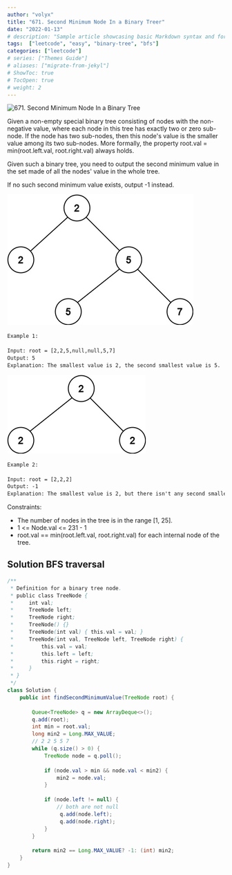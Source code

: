 ```yaml
---
author: "volyx"
title: "671. Second Minimum Node In a Binary Treer"
date: "2022-01-13"
# description: "Sample article showcasing basic Markdown syntax and formatting for HTML elements."
tags:  ["leetcode", "easy", "binary-tree", "bfs"]
categories: ["leetcode"]
# series: ["Themes Guide"]
# aliases: ["migrate-from-jekyl"]
# ShowToc: true
# TocOpen: true
# weight: 2
---
```


![671. Second Minimum Node In a Binary Tree](https://leetcode.com/problems/second-minimum-node-in-a-binary-tree/)

Given a non-empty special binary tree consisting of nodes with the non-negative value, where each node in this tree has exactly two or zero sub-node. If the node has two sub-nodes, then this node's value is the smaller value among its two sub-nodes. More formally, the property root.val = min(root.left.val, root.right.val) always holds.

Given such a binary tree, you need to output the second minimum value in the set made of all the nodes' value in the whole tree.

If no such second minimum value exists, output -1 instead.

![ex1](/images/2022-01-13-binary-tree-ex1.jpg)

```txt
Example 1:

Input: root = [2,2,5,null,null,5,7]
Output: 5
Explanation: The smallest value is 2, the second smallest value is 5.
```

![ex2](/images/2022-01-13-binary-tree-ex2.jpg)

```txt
Example 2:

Input: root = [2,2,2]
Output: -1
Explanation: The smallest value is 2, but there isn't any second smallest value.
```

Constraints:

- The number of nodes in the tree is in the range [1, 25].
- 1 <= Node.val <= 231 - 1
- root.val == min(root.left.val, root.right.val) for each internal node of the tree.

## Solution BFS traversal

```java
/**
 * Definition for a binary tree node.
 * public class TreeNode {
 *     int val;
 *     TreeNode left;
 *     TreeNode right;
 *     TreeNode() {}
 *     TreeNode(int val) { this.val = val; }
 *     TreeNode(int val, TreeNode left, TreeNode right) {
 *         this.val = val;
 *         this.left = left;
 *         this.right = right;
 *     }
 * }
 */
class Solution {
    public int findSecondMinimumValue(TreeNode root) {
        
        Queue<TreeNode> q = new ArrayDeque<>();
        q.add(root);
        int min = root.val;
        long min2 = Long.MAX_VALUE;
        // 2 2 5 5 7 
        while (q.size() > 0) {
            TreeNode node = q.poll();
            
            if (node.val > min && node.val < min2) {
                min2 = node.val;
            }
            
            if (node.left != null) {
                // both are not null
                 q.add(node.left);
                 q.add(node.right);
            }
        }
        
        return min2 == Long.MAX_VALUE? -1: (int) min2;
    }
}
```
